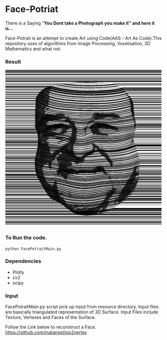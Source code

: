 # Face-Potriat

There is a Saying "**You Dont take a Photograph you make it" and here it is...** <br>

Face-Potrait is an attempt to create Art using Code(AAS - Art As Code).This repository uses of algorithms from Image Processing, Voxelisation, 3D Mathematics and what not.

### Result 
<img src = "results/FacePotrait_1_7.png" width="500" height="500">  

### To Run the code.
 ``` 
 python FacePotraitMain.py
```

### Dependencies

* Plotly
* cv2 
* scipy

### Input

FacePotraitMain.py script pick up input from resource directory. Input files are basically triangulated representation of 3D Surface. Input Files include Texture, Vertexes and Faces of the Surface.

Follow the Link below to reconstruct a Face.
https://github.com/matansel/pix2vertex


 
